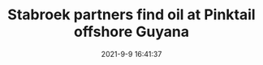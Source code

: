 ---
"title": "Stabroek partners find oil at Pinktail offshore Guyana"
"date": "2021-9-9 16:41:37"
"feed_name": "OFFSHOREMAG"
"feed_website": "https://www.offshore-mag.com/"
"feed_rss": "https://www.offshore-mag.com/__rss/website-scheduled-content.xml?input=%7B%22sectionAlias%22%3A%22home%22%7D"
"link": "https://www.offshore-mag.com/drilling-completion/article/14210053/stabroek-partners-find-oil-at-pinktail-offshore-guyana"
"file": "_posts/cdf699e0b00722bce24ce533f8613ab9c23720e5.md"
"accident": "0"
"drilling": "0"
---